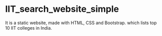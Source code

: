 # IIT_search_website_simple
It is a static website, made with HTML, CSS and Bootstrap. which lists top 10 IIT colleges in India.
